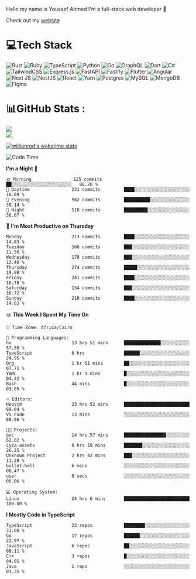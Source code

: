 Hello my name is Youssef Ahmed I'm a full-stack web developer 👋

Check out my [website](https://youssefahmed.vercel.app)
 
# 💻Tech Stack

![Rust](https://img.shields.io/badge/rust-%23000000.svg?style=for-the-badge&logo=rust&logoColor=white) ![Ruby](https://img.shields.io/badge/ruby-%23CC342D.svg?style=for-the-badge&logo=ruby&logoColor=white) ![TypeScript](https://img.shields.io/badge/typescript-%23007ACC.svg?style=for-the-badge&logo=typescript&logoColor=white) ![Python](https://img.shields.io/badge/python-3670A0?style=for-the-badge&logo=python&logoColor=ffdd54) ![Go](https://img.shields.io/badge/go-%2300ADD8.svg?style=for-the-badge&logo=go&logoColor=white) ![GraphQL](https://img.shields.io/badge/-GraphQL-E10098?style=for-the-badge&logo=graphql&logoColor=white) ![Dart](https://img.shields.io/badge/dart-%230175C2.svg?style=for-the-badge&logo=dart&logoColor=white) ![C#](https://img.shields.io/badge/c%23-%23239120.svg?style=for-the-badge&logo=c-sharp&logoColor=white) ![TailwindCSS](https://img.shields.io/badge/tailwindcss-%2338B2AC.svg?style=for-the-badge&logo=tailwind-css&logoColor=white) ![Express.js](https://img.shields.io/badge/express.js-%23404d59.svg?style=for-the-badge&logo=express&logoColor=%2361DAFB) ![FastAPI](https://img.shields.io/badge/FastAPI-005571?style=for-the-badge&logo=fastapi) ![Fastify](https://img.shields.io/badge/fastify-%23000000.svg?style=for-the-badge&logo=fastify&logoColor=white) ![Flutter](https://img.shields.io/badge/Flutter-%2302569B.svg?style=for-the-badge&logo=Flutter&logoColor=white) ![Angular](https://img.shields.io/badge/angular-%23DD0031.svg?style=for-the-badge&logo=angular&logoColor=white) ![Next JS](https://img.shields.io/badge/Next-black?style=for-the-badge&logo=next.js&logoColor=white) ![NestJS](https://img.shields.io/badge/nestjs-%23E0234E.svg?style=for-the-badge&logo=nestjs&logoColor=white) ![React](https://img.shields.io/badge/react-%2320232a.svg?style=for-the-badge&logo=react&logoColor=%2361DAFB) ![Yarn](https://img.shields.io/badge/yarn-%232C8EBB.svg?style=for-the-badge&logo=yarn&logoColor=white) ![Postgres](https://img.shields.io/badge/postgres-%23316192.svg?style=for-the-badge&logo=postgresql&logoColor=white) ![MySQL](https://img.shields.io/badge/mysql-%2300f.svg?style=for-the-badge&logo=mysql&logoColor=white) ![MongoDB](https://img.shields.io/badge/MongoDB-%234ea94b.svg?style=for-the-badge&logo=mongodb&logoColor=white)     ![Figma](https://img.shields.io/badge/figma-%23F24E1E.svg?style=for-the-badge&logo=figma&logoColor=white)

# 📊GitHub Stats :

![](https://github-readme-stats.vercel.app/api?username=joetifa2003&theme=tokyonight&hide_border=false&include_all_commits=false&count_private=false)<br/>
![](https://github-readme-streak-stats.herokuapp.com/?user=joetifa2003&theme=tokyonight&hide_border=false)<br/>

[![willianrod's wakatime stats](https://github-readme-stats.vercel.app/api/wakatime?username=joetifa2003&layout=compact)](https://github.com/anuraghazra/github-readme-stats)
<!--START_SECTION:waka-->
![Code Time](http://img.shields.io/badge/Code%20Time-2%2C084%20hrs%2020%20mins-blue)

**I'm a Night 🦉** 

```text
🌞 Morning                125 commits         ██░░░░░░░░░░░░░░░░░░░░░░░   08.70 % 
🌆 Daytime                231 commits         ████░░░░░░░░░░░░░░░░░░░░░   16.09 % 
🌃 Evening                562 commits         ██████████░░░░░░░░░░░░░░░   39.14 % 
🌙 Night                  518 commits         █████████░░░░░░░░░░░░░░░░   36.07 % 
```
📅 **I'm Most Productive on Thursday** 

```text
Monday                   213 commits         ████░░░░░░░░░░░░░░░░░░░░░   14.83 % 
Tuesday                  166 commits         ███░░░░░░░░░░░░░░░░░░░░░░   11.56 % 
Wednesday                178 commits         ███░░░░░░░░░░░░░░░░░░░░░░   12.40 % 
Thursday                 274 commits         █████░░░░░░░░░░░░░░░░░░░░   19.08 % 
Friday                   241 commits         ████░░░░░░░░░░░░░░░░░░░░░   16.78 % 
Saturday                 154 commits         ███░░░░░░░░░░░░░░░░░░░░░░   10.72 % 
Sunday                   210 commits         ████░░░░░░░░░░░░░░░░░░░░░   14.62 % 
```


📊 **This Week I Spent My Time On** 

```text
🕑︎ Time Zone: Africa/Cairo

💬 Programming Languages: 
Go                       13 hrs 51 mins      ██████████████░░░░░░░░░░░   57.50 % 
TypeScript               6 hrs               ██████░░░░░░░░░░░░░░░░░░░   24.95 % 
Org                      1 hr 51 mins        ██░░░░░░░░░░░░░░░░░░░░░░░   07.71 % 
YAML                     1 hr 3 mins         █░░░░░░░░░░░░░░░░░░░░░░░░   04.42 % 
Bash                     44 mins             █░░░░░░░░░░░░░░░░░░░░░░░░   03.05 % 

🔥 Editors: 
Neovim                   23 hrs 52 mins      █████████████████████████   99.04 % 
VS Code                  13 mins             ░░░░░░░░░░░░░░░░░░░░░░░░░   00.96 % 

🐱‍💻 Projects: 
goc                      14 hrs 57 mins      ████████████████░░░░░░░░░   62.02 % 
cyza-assets              6 hrs 19 mins       ███████░░░░░░░░░░░░░░░░░░   26.25 % 
Unknown Project          2 hrs 42 mins       ███░░░░░░░░░░░░░░░░░░░░░░   11.20 % 
bullet-hell              6 mins              ░░░░░░░░░░░░░░░░░░░░░░░░░   00.47 % 
user                     0 secs              ░░░░░░░░░░░░░░░░░░░░░░░░░   00.06 % 

💻 Operating System: 
Linux                    24 hrs 6 mins       █████████████████████████   100.00 % 
```

**I Mostly Code in TypeScript** 

```text
TypeScript               23 repos            ████████░░░░░░░░░░░░░░░░░   31.08 % 
Go                       17 repos            ██████░░░░░░░░░░░░░░░░░░░   22.97 % 
JavaScript               6 repos             ██░░░░░░░░░░░░░░░░░░░░░░░   08.11 % 
C++                      3 repos             █░░░░░░░░░░░░░░░░░░░░░░░░   04.05 % 
Java                     1 repo              ░░░░░░░░░░░░░░░░░░░░░░░░░   01.35 % 
```




<!--END_SECTION:waka-->
